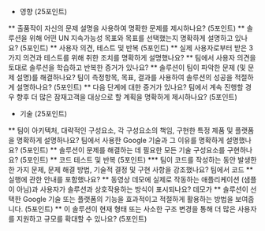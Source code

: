 * 영향 (25포인트)

** 출품작이 자신의 문제 설명을 사용하여 명확한 문제를 제시하나요? (5포인트)
** 솔루션을 위해 어떤 UN 지속가능성 목표와 목표를 선택했는지 명확하게 설명하고 있나요? (5포인트)
** 사용자 의견, 테스트 및 반복 (5포인트)
** 실제 사용자로부터 받은 3가지 의견과 테스트를 위해 취한 조치를 명확하게 설명했나요?
** 팀에서 사용자 의견을 토대로 솔루션을 학습하고 반복한 증거가 있나요?
** 솔루션이 팀이 파악한 문제 (및 문제 설명)를 해결하나요? 팀이 측정항목, 목표, 결과를 사용하여 솔루션의 성공을 적절하게 설명하나요? (5포인트)
** 다음 단계에 대한 증거가 있나요? 팀에서 계속 진행할 경우 향후 더 많은 잠재고객을 대상으로 할 계획을 명확하게 제시하나요? (5포인트)

* 기술 (25포인트)

** 팀이 아키텍처, 대략적인 구성요소, 각 구성요소의 책임, 구현한 특정 제품 및 플랫폼을 명확하게 설명하나요? 팀에서 사용한 Google 기술과 그 이유를 명확하게 설명했나요? (5포인트)
** 솔루션이 문제를 해결하는 데 필요한 모든 기술 구성요소를 구현하나요? (5포인트)
** 코드 테스트 및 반복 (5포인트)
*** 팀이 코드를 작성하는 동안 발생한 한 가지 문제, 문제 해결 방법, 기술적 결정 및 구현 사항을 강조했나요? 팀에서 코드 ** 실행에 관한 안내를 포함했나요?
** 동영상 데모에 실제로 작동하는 애플리케이션 (샘플이 아님)과 사용자가 솔루션과 상호작용하는 방식이 표시되나요? 데모가 ** 솔루션이 선택한 Google 기술 또는 플랫폼의 기능을 효과적이고 적절하게 활용하는 방법을 보여줍니다. (5포인트)
** 이 솔루션이 현재 형태 또는 사소한 구조 변경을 통해 더 많은 사용자를 지원하고 규모를 확대할 수 있나요? (5포인트)